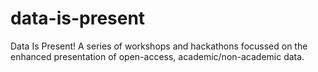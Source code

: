# data-is-present
Data Is Present! A series of workshops and hackathons focussed on the enhanced presentation of open-access, academic/non-academic data.
